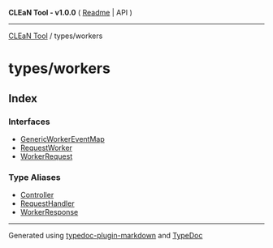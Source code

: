 **CLEaN Tool - v1.0.0** ( [Readme](../../README.md) \| API )

***

[CLEaN Tool](../../modules.md) / types/workers

# types/workers

## Index

### Interfaces

- [GenericWorkerEventMap](interfaces/GenericWorkerEventMap.md)
- [RequestWorker](interfaces/RequestWorker.md)
- [WorkerRequest](interfaces/WorkerRequest.md)

### Type Aliases

- [Controller](type-aliases/Controller.md)
- [RequestHandler](type-aliases/RequestHandler.md)
- [WorkerResponse](type-aliases/WorkerResponse.md)

***

Generated using [typedoc-plugin-markdown](https://www.npmjs.com/package/typedoc-plugin-markdown) and [TypeDoc](https://typedoc.org/)
